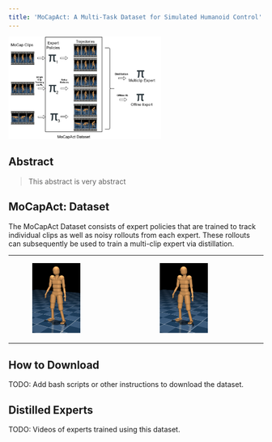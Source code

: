 ```yaml
---
title: 'MoCapAct: A Multi-Task Dataset for Simulated Humanoid Control' layout: default
---
```


<style>thead { display: none; }</style>

<img src="assets/MoCapAct.jpg" alt="overview" width="60%">


## Abstract

> This abstract is very abstract

## MoCapAct: Dataset

The MoCapAct Dataset consists of expert policies that are trained to track individual clips as well as noisy rollouts from each expert. These rollouts can subsequently be used to train a multi-clip expert via distillation.

<table>
<tr> 
<td><figure> <img src="assets/cmu_humanoid.png" alt="house_lumber_agent" data-alt="assets/cmu_humanoid.png" width="60%"/> </figure></td>

<td>
<figure> <img src="assets/cmu_humanoid.png" alt="house_lumber_bot" data-alt="assets/cmu_humanoid.png" width="60%" /> </figure></td>
</tr>
</table>

## How to Download

TODO: Add bash scripts or other instructions to download the dataset.

## Distilled Experts

TODO: Videos of experts trained using this dataset.

